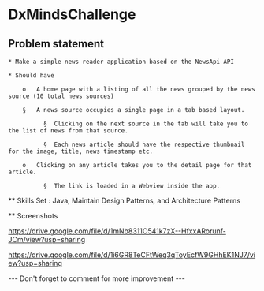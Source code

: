 # DxMindsChallenge


## Problem statement ##

	* Make a simple news reader application based on the NewsApi API

	* Should have

		o   A home page with a listing of all the news grouped by the news source (10 total news sources)

        §   A news source occupies a single page in a tab based layout.

			  §  Clicking on the next source in the tab will take you to the list of news from that source.

			  §  Each news article should have the respective thumbnail for the image, title, news timestamp etc.

		o   Clicking on any article takes you to the detail page for that article.

			  §  The link is loaded in a Webview inside the app.

	
  ** Skills Set : Java, Maintain Design Patterns, and Architecture Patterns
  
 
  ** Screenshots
  
  https://drive.google.com/file/d/1mNb8311O541k7zX--HfxxARorunf-JCm/view?usp=sharing
  
  https://drive.google.com/file/d/1i6GR8TeCFtWeq3qToyEcfW9GHhEK1NJ7/view?usp=sharing
  
  
  --- Don't forget to comment for more improvement ---
  
